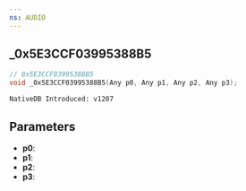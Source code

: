 ```yaml
---
ns: AUDIO
---
```

## _0x5E3CCF03995388B5

```c
// 0x5E3CCF03995388B5
void _0x5E3CCF03995388B5(Any p0, Any p1, Any p2, Any p3);
```

```
NativeDB Introduced: v1207
```

## Parameters
* **p0**:
* **p1**:
* **p2**:
* **p3**:
